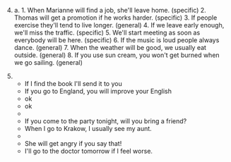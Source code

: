 4.
    a.
        1. When Marianne will find a job, she'll leave home. (specific)
        2. Thomas will get a promotion if he works harder. (specific)
        3. If people exercise they'll tend to live longer. (general)
        4. If we leave early enough, we'll miss the traffic. (specific)
        5. We'll start meeting as soon as everybody will be here. (specific)
        6. If the music is loud people always dance. (general)
        7. When the weather will be good, we usually eat outside. (general)
        8. If you use sun cream, you won't get burned when we go sailing. (general)

5.
    - If I find the book I'll send it to you
    - If you go to England, you will improve your English
    - ok
    - ok
    - 
    - If you come to the party tonight, will you bring a friend?
    - When I go to Krakow, I usually see my aunt.
    - 
    - She will get angry if you say that!
    - I'll go to the doctor tomorrow if I feel worse.